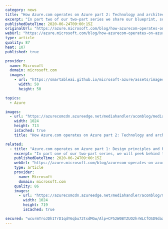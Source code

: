 ```yaml
---
category: news
title: "How Azure.com operates on Azure part 2: Technology and architecture"
excerpt: "In part two of our two-part series we share our blueprint, so you can learn from our experience building a website on global scale and move forward with your own website transformation."
publishedDateTime: 2020-06-24T09:00:15Z
originalUrl: "https://azure.microsoft.com/blog/how-azurecom-operates-on-azure-part-2-technology-and-architecture/"
webUrl: "https://azure.microsoft.com/blog/how-azurecom-operates-on-azure-part-2-technology-and-architecture/"
type: article
quality: 87
heat: 107
published: true

provider:
  name: Microsoft
  domain: microsoft.com
  images:
    - url: "https://smartableai.github.io/microsoft-azure/assets/images/organizations/microsoft.com-50x50.jpg"
      width: 50
      height: 50

topics:
  - Azure

images:
  - url: "https://azurecomcdn.azureedge.net/mediahandler/acomblog/media/Default/blog/e5be3fcf-fcf4-46ac-8dd8-2e85399a3716.png"
    width: 1024
    height: 713
    isCached: true
    title: "How Azure.com operates on Azure part 2: Technology and architecture"

related:
  - title: "Azure.com operates on Azure part 1: Design principles and best practices"
    excerpt: "In part one of our two-part series, we will peek behind the Azure.com web page to show you how we think about running a major brand website on a global scale. "
    publishedDateTime: 2020-06-24T09:00:15Z
    webUrl: "https://azure.microsoft.com/blog/azurecom-operates-on-azure-part-1-design-principles-and-best-practices/"
    type: article
    provider:
      name: Microsoft
      domain: microsoft.com
    quality: 86
    images:
      - url: "https://azurecomcdn.azureedge.net/mediahandler/acomblog/media/Default/blog/8b74e0e5-4422-46a8-ad91-38cf23689b6e.png"
        width: 1024
        height: 719
        isCached: true

secured: "wcurmTroJDh1TrD1qdY6qbu72tsdMGw/Alp+CP52W0BTZUO2hrWLCfOSD9daatXHiQdkqVCJAo8Hdg1xsqFjkKt4Bqw3PM6PcwPos80h9w5tJXU0OjBd3LDZBh9oaMjoByK44HggPpXxV6Hgn3DytEwbTlHHMjm49hy9Y6Gj9MS0JmdAzog2oF1fFMCSDDzMv87Oi1FaU2pLa0OjAzPRG93vz1fwdPmECc8VLMdM9+61+GZ3cXPNZXaIQmfpAXQSqbsewRQPwShiIW3pWqCioOKDBlaup4VeNOXDpwj5/CRbRiRbdlo1iggCcDTQ+uQyOiMfrIO3GfvR6Dp6KeqH2hJe6UPg4MAo5pfX638UJiA=;H3ezjqpXovGxy1rQX+qgCw=="
---
```


